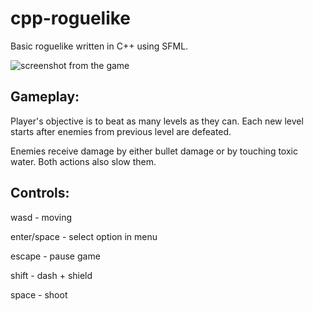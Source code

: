 # cpp-roguelike
Basic roguelike written in C++ using SFML. 

![screenshot from the game](https://i.imgur.com/tDz31cs.png)

## Gameplay:

Player's objective is to beat as many levels as they can. Each new level starts after enemies from previous level are defeated.

Enemies receive damage by either bullet damage or by touching toxic water. Both actions also slow them.

## Controls:

wasd - moving

enter/space - select option in menu

escape - pause game

shift - dash + shield

space - shoot


